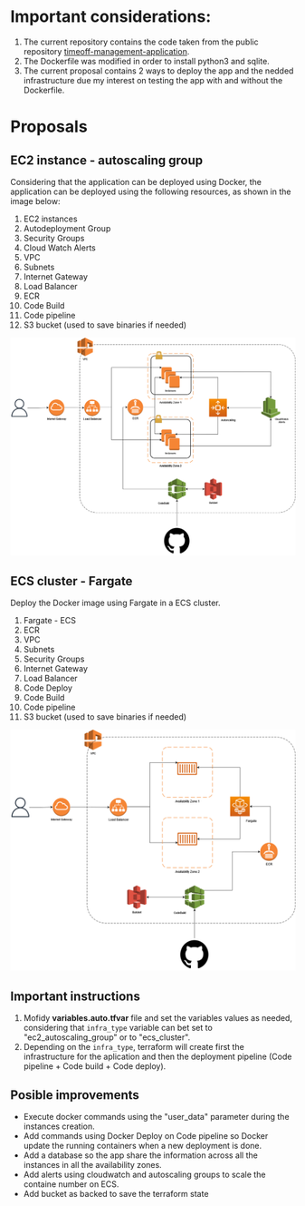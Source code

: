 # Important considerations:

1. The current repository contains the code taken from the public repository [timeoff-management-application](https://github.com/timeoff-management/timeoff-management-application).
2. The Dockerfile was modified in order to install python3 and sqlite.
3. The current proposal contains 2 ways to deploy the app and the nedded infrastructure due my interest on testing the app with and without the Dockerfile.

# Proposals

## EC2 instance - autoscaling group
Considering that the application can be deployed using Docker, the application can be deployed using the following resources, as shown in the image below:

1. EC2 instances
2. Autodeployment Group
3. Security Groups
4. Cloud Watch Alerts
5. VPC
6. Subnets
7. Internet Gateway
8. Load Balancer
9. ECR
10. Code Build
11. Code pipeline
12. S3 bucket (used to save binaries if needed)

![EC2 Autoscaling Group](schema_images/ec2.png)

## ECS cluster - Fargate

Deploy the Docker image using Fargate in a ECS cluster.

1. Fargate - ECS
2. ECR
3. VPC
4. Subnets
5. Security Groups
6. Internet Gateway
7. Load Balancer
8. Code Deploy
9. Code Build
10. Code pipeline
11. S3 bucket (used to save binaries if needed)

![EC2 Autoscaling Group](schema_images/ecs.png)

## Important instructions

1. Mofidy **variables.auto.tfvar** file and set the variables values as needed, considering that ``infra_type`` variable can bet set to "ec2_autoscaling_group" or to "ecs_cluster". 
2. Depending on the ``infra_type``, terraform will create first the infrastructure for the aplication and then the deployment pipeline (Code pipeline + Code build + Code deploy).

## Posible improvements

* Execute docker commands using the "user_data" parameter during the instances creation.
* Add commands using Docker Deploy on Code pipeline so Docker update the running containers when a new deployment is done.
* Add a database so the app share the information across all the instances in all the availability zones.
* Add alerts using cloudwatch and autoscaling groups to scale the containe number on ECS.
* Add bucket as backed to save the terraform state